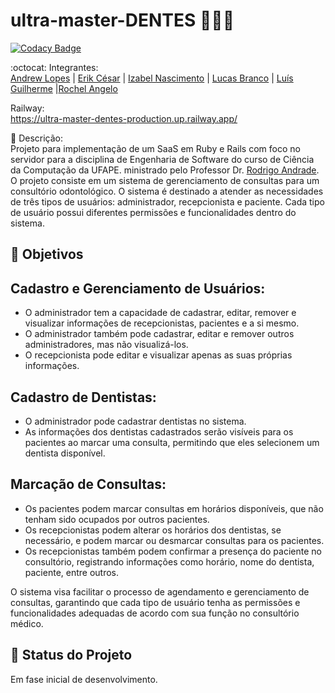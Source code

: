 # ultra-master-DENTES 👨‍⚕️🦷

[![Codacy Badge](https://app.codacy.com/project/badge/Grade/40b7875f164e47a3b3ca81eb1d1c4d2f)](https://app.codacy.com/gh/atividade-es/ultra-master-DENTES/dashboard?utm_source=gh&utm_medium=referral&utm_content=&utm_campaign=Badge_grade)

:octocat: Integrantes:\
[Andrew Lopes](https://github.com/andrewlopes11) | [Erik César](https://github.com/Kire87) | [Izabel Nascimento](https://github.com/izabelnascimento) | [Lucas Branco](https://github.com/LBranco27) | [Luís Guilherme](https://github.com/Nidhoggui) |[Rochel Angelo](https://github.com/rochelangelo)

Railway:\
https://ultra-master-dentes-production.up.railway.app/

📄 Descrição:\
Projeto para implementação de um SaaS em Ruby e Rails com foco no servidor para a disciplina de Engenharia de Software do curso de Ciência da Computação da UFAPE. ministrado pelo Professor Dr. [Rodrigo Andrade](https://github.com/rcaa). O projeto consiste em um sistema de gerenciamento de consultas para um consultório odontológico. O sistema é destinado a atender as necessidades de três tipos de usuários: administrador, recepcionista e paciente. Cada tipo de usuário possui diferentes permissões e funcionalidades dentro do sistema.

## :round_pushpin: Objetivos

## Cadastro e Gerenciamento de Usuários:

  - O administrador tem a capacidade de cadastrar, editar, remover e visualizar informações de recepcionistas, pacientes e a si mesmo.
  - O administrador também pode cadastrar, editar e remover outros administradores, mas não visualizá-los.
  - O recepcionista pode editar e visualizar apenas as suas próprias informações.

## Cadastro de Dentistas:

  - O administrador pode cadastrar dentistas no sistema.
  - As informações dos dentistas cadastrados serão visíveis para os pacientes ao marcar uma consulta, permitindo que eles selecionem um dentista disponível.

## Marcação de Consultas:

  - Os pacientes podem marcar consultas em horários disponíveis, que não tenham sido ocupados por outros pacientes.
  - Os recepcionistas podem alterar os horários dos dentistas, se necessário, e podem marcar ou desmarcar consultas para os pacientes.
  - Os recepcionistas também podem confirmar a presença do paciente no consultório, registrando informações como horário, nome do dentista, paciente, entre outros.

O sistema visa facilitar o processo de agendamento e gerenciamento de consultas, garantindo que cada tipo de usuário tenha as permissões e funcionalidades adequadas de acordo com sua função no consultório médico.

## :construction: Status do Projeto
Em fase inicial de desenvolvimento.




